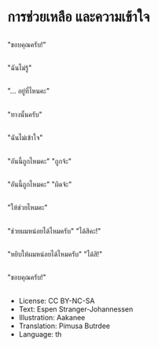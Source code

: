 # การช่วยเหลือ และความเข้าใจ

##
"ขอบคุณครับ!"

##
"ฉันไม่รู้"

##
"... อยู่ที่ไหนคะ"

##
"ทางนั้นครับ"

##
"ฉันไม่เข้าใจ"

##
"อันนี้ถูกไหมคะ" "ถูกจ้ะ"

##
"อันนี้ถูกไหมคะ" "ผิดจ้ะ"

##
"ให้ช่วยไหมคะ"

##
"ช่วยผมหน่อยได้ไหมครับ" "ได้สิคะ!"

##
"หยิบให้ผมหน่อยได้ไหมครับ" "ได้สิ!"

##
"ขอบคุณครับ!"

##
* License: CC BY-NC-SA
* Text: Espen Stranger-Johannessen
* Illustration: Aakanee
* Translation: Pimusa Butrdee
* Language: th
